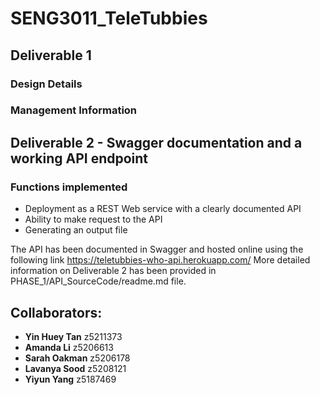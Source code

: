 # SENG3011_TeleTubbies

## Deliverable 1

### Design Details

### Management Information

## Deliverable 2 - Swagger documentation and a working API endpoint

### Functions implemented
* Deployment as a REST Web service with a clearly documented API
* Ability to make request to the API
* Generating an output file 

The API has been documented in Swagger and hosted online using the following link https://teletubbies-who-api.herokuapp.com/
More detailed information on Deliverable 2 has been provided in PHASE_1/API_SourceCode/readme.md file.

## Collaborators:
* **Yin Huey Tan** z5211373
* **Amanda Li** z5206613
* **Sarah Oakman** z5206178
* **Lavanya Sood** z5208121
* **Yiyun Yang** z5187469
